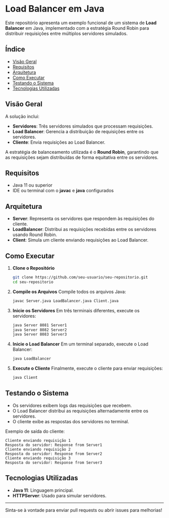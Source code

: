 # Load Balancer em Java

Este repositório apresenta um exemplo funcional de um sistema de **Load Balancer** em Java, implementado com a estratégia Round Robin para distribuir requisições entre múltiplos servidores simulados.

## Índice
- [Visão Geral](#visao-geral)
- [Requisitos](#requisitos)
- [Arquitetura](#arquitetura)
- [Como Executar](#como-executar)
- [Testando o Sistema](#testando-o-sistema)
- [Tecnologias Utilizadas](#tecnologias-utilizadas)

## Visão Geral

A solução inclui:
- **Servidores**: Três servidores simulados que processam requisições.
- **Load Balancer**: Gerencia a distribuição de requisições entre os servidores.
- **Cliente**: Envia requisições ao Load Balancer.

A estratégia de balanceamento utilizada é o **Round Robin**, garantindo que as requisições sejam distribuídas de forma equitativa entre os servidores.

## Requisitos
- Java 11 ou superior
- IDE ou terminal com o **javac** e **java** configurados

## Arquitetura

- **Server**: Representa os servidores que respondem às requisições do cliente.
- **LoadBalancer**: Distribui as requisições recebidas entre os servidores usando Round Robin.
- **Client**: Simula um cliente enviando requisições ao Load Balancer.

## Como Executar

1. **Clone o Repositório**
   ```bash
   git clone https://github.com/seu-usuario/seu-repositorio.git
   cd seu-repositorio
   ```

2. **Compile os Arquivos**
   Compile todos os arquivos Java:
   ```bash
   javac Server.java LoadBalancer.java Client.java
   ```

3. **Inicie os Servidores**
   Em três terminais diferentes, execute os servidores:
   ```bash
   java Server 8081 Server1
   java Server 8082 Server2
   java Server 8083 Server3
   ```

4. **Inicie o Load Balancer**
   Em um terminal separado, execute o Load Balancer:
   ```bash
   java LoadBalancer
   ```

5. **Execute o Cliente**
   Finalmente, execute o cliente para enviar requisições:
   ```bash
   java Client
   ```

## Testando o Sistema

- Os servidores exibem logs das requisições que recebem.
- O Load Balancer distribui as requisições alternadamente entre os servidores.
- O cliente exibe as respostas dos servidores no terminal.

Exemplo de saída do cliente:
```
Cliente enviando requisição 1
Resposta do servidor: Response from Server1
Cliente enviando requisição 2
Resposta do servidor: Response from Server2
Cliente enviando requisição 3
Resposta do servidor: Response from Server3
```

## Tecnologias Utilizadas
- **Java 11**: Linguagem principal.
- **HTTPServer**: Usado para simular servidores.

---
Sinta-se à vontade para enviar pull requests ou abrir issues para melhorias!

